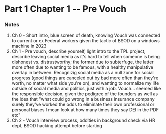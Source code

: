 # Part 1 Chapter 1 -- Pre Vouch

### Notes

1. Ch 0 - Short intro, blue screen of death, knowing Vouch was connected to current or ex Federal workers given the tactic of BSOD on a windows machine in 2023
1. Ch 1 - Pre vouch, describe yourself, light intro to the TPL project, describe leaving social media as it's hard to tell when someone is being dishonest vs. distrustworthy; the former due to subterfuge, the latter more often due to wanting to be famous, with a healthy manipulative overlap in between. Recognizig social media as a null zone for social progress (good things are canceled out by bad more often than they're worth, no matter what side you're on), and wanting to normalize my life outside of social media and politics, just with a job. Vouch... seemed like the responsible decision, given the pedigree of the founders as well as the idea that "what could go wrong in a business insurance company surely they've worked the odds to eliminate their own professional or personal biases I mean look at how many times they say DEI in the PDF etc"
1. Ch 2 - Vouch interview process, oddities in background check via HR dept, BSOD hacking attempt before starting


